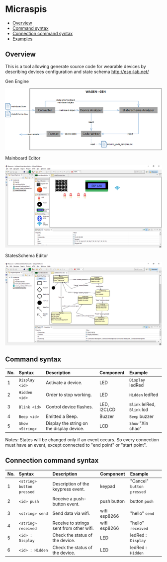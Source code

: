 # Micraspis

* [Overview][overview]
* [Command syntax][command-syntax]
* [Connection command syntax][connection-command-syntax]
* [Examples][examples]

## Overview

This is a tool allowing generate source code for wearable devices by describing devices configuration and state schema  http://esp-lab.net/

Gen Engine

![gen.png]

Mainboard Editor

![mainboard_editor_gui.png]

StatesSchema Editor

![stateschema_editor_gui.png]

## Command syntax

| No. |	Syntax | Description | Component | Example |
|:--|:--------------------------|:------------------------------------|:-----------------------------|:------------------------------|
|1	| `Display <id>`            |Activate a device.			        |LED			                     | `Display` ledRed              |
|2	| `Hidden <id>`	            |Order to stop working.	    |LED			                     | `Hidden` ledRed               |
|3	| `Blink <id>`		          |Control device flashes.		    |LED, I2CLCD	                 | `Blink` lelRed, `Blink` lcd   |
|4	| `Beep <id>`		            |Emitted a Beep.				        |Buzzer			                   | `Beep` buzzer                 |
|5	| `Show <String>`	          |Display the string on the display device.	|LCD		                       | `Show` "Xin chao"             |


Notes: States will be changed only if an event occurs. So every connection must have an event, except connected to "end point" or "start point".

## Connection command syntax

| No. |	Syntax | Description | Component | Example |
|:--|:--------------------------|:------------------------------------|:-----------------------------|:------------------------------|
|1	| `<string> button pressed`	|Description of the keypress event.	            |keypad		                     | "Cancel" `button pressed`     |
|2	| `<id> push`	              |Receive a push-button event.		  |push button	                 | button `push`                 |
|3	| `<string> send`	          |Send data via wifi.				          |wifi esp8266	                 | "hello" `send`                |
|4	| `<string> received`	      |Receive to strings sent from other wifi.    |wifi esp8266	                 | "hello" `received`            |
|5	| `<id> : Display`	        |Check the status of the device.	    |LED	                         | ledRed : `Display`            |
|6	| `<id> : Hidden`	          |Check the status of the device.	    |LED	                         | ledRed : `Hidden`             |

<!--Local-->
[overview]: #overview
[command-syntax]: #command-syntax
[connection-command-syntax]: #connection-command-syntax
[examples]: iotwearable.examples

<!--Images-->
[gen.png]: iotwearable.docs/images/gen.png
[mainboard_editor_gui.png]: iotwearable.docs/images/Mainboard_Editor_GUI.png
[stateschema_editor_gui.png]: iotwearable.docs/images/StateSchema_Editor_GUI.png